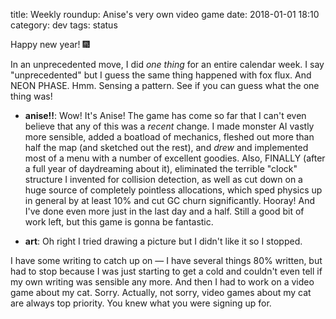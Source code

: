 title: Weekly roundup: Anise's very own video game
date: 2018-01-01 18:10
category: dev
tags: status

Happy new year!  🎆

In an unprecedented move, I did _one thing_ for an entire calendar week.  I say "unprecedented" but I guess the same thing happened with fox flux.  And NEON PHASE.  Hmm.  Sensing a pattern.  See if you can guess what the one thing was!

- **anise!!**: Wow!  It's Anise!  The game has come so far that I can't even believe that any of this was a _recent_ change.  I made monster AI vastly more sensible, added a boatload of mechanics, fleshed out more than half the map (and sketched out the rest), and _drew_ and implemented most of a menu with a number of excellent goodies.  Also, FINALLY (after a full year of daydreaming about it), eliminated the terrible "clock" structure I invented for collision detection, as well as cut down on a huge source of completely pointless allocations, which sped physics up in general by at least 10% and cut GC churn significantly.  Hooray!  And I've done even more just in the last day and a half.  Still a good bit of work left, but this game is gonna be fantastic.

- **art**: Oh right I tried drawing a picture but I didn't like it so I stopped.

I have some writing to catch up on — I have several things 80% written, but had to stop because I was just starting to get a cold and couldn't even tell if my own writing was sensible any more.  And then I had to work on a video game about my cat.  Sorry.  Actually, not sorry, video games about my cat are always top priority.  You knew what you were signing up for.
